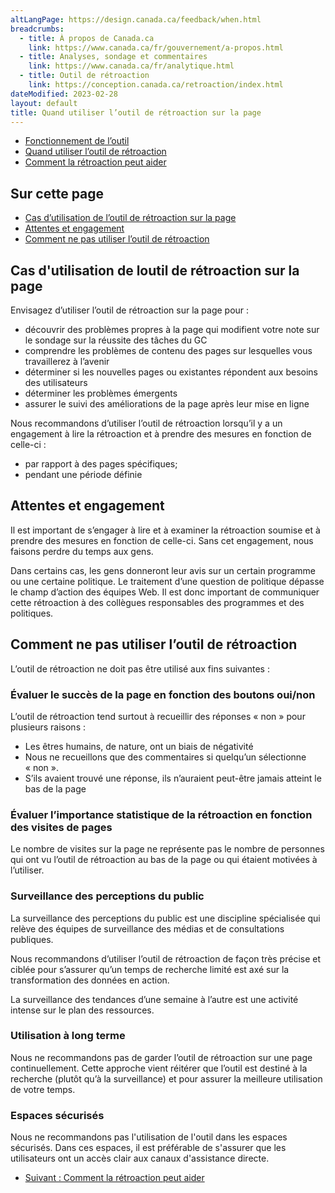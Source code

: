 ```yaml
---
altLangPage: https://design.canada.ca/feedback/when.html
breadcrumbs:
  - title: À propos de Canada.ca
    link: https://www.canada.ca/fr/gouvernement/a-propos.html
  - title: Analyses, sondage et commentaires
    link: https://www.canada.ca/fr/analytique.html
  - title: Outil de rétroaction
    link: https://conception.canada.ca/retroaction/index.html
dateModified: 2023-02-28
layout: default
title: Quand utiliser l’outil de rétroaction sur la page
---
```


<div class="gc-stp-stp">
  <div class="row">
    <ul class="toc lst-spcd col-md-12">
      <li class="col-md-4 col-sm-6"><a class="list-group-item" href="fonctionnement.html">Fonctionnement de l’outil</a></li>
      <li class="col-md-4 col-sm-6"><a class="list-group-item active" href="quand.html">Quand utiliser l’outil de rétroaction</a></li>
      <li class="col-md-4 col-sm-6"><a class="list-group-item" href="ameliorer.html">Comment la rétroaction peut aider</a></li>
    </ul>
  </div>
</div>

## Sur cette page

* [Cas d’utilisation de l’outil de rétroaction sur la page](#cas-dutilisation-de-loutil-de-rétroaction-sur-la-page)
* [Attentes et engagement](#attentes-et-engagement)
* [Comment ne pas utiliser l’outil de rétroaction](#comment-ne-pas-utiliser-loutil-de-rétroaction)

## Cas d'utilisation de loutil de rétroaction sur la page

Envisagez d’utiliser l’outil de rétroaction sur la page pour&nbsp;:

* découvrir des problèmes propres à la page qui modifient votre note sur le sondage sur la réussite des tâches du GC
* comprendre les problèmes de contenu des pages sur lesquelles vous travaillerez à l’avenir
* déterminer si les nouvelles pages ou existantes répondent aux besoins des utilisateurs
* déterminer les problèmes émergents
* assurer le suivi des améliorations de la page après leur mise en ligne

Nous recommandons d’utiliser l’outil de rétroaction lorsqu’il y a un engagement à lire la rétroaction et à prendre des mesures en fonction de celle-ci&nbsp;:

* par rapport à des pages spécifiques;
* pendant une période définie

## Attentes et engagement

Il est important de s’engager à lire et à examiner la rétroaction soumise et à prendre des mesures en fonction de celle-ci. Sans cet engagement, nous faisons perdre du temps aux gens.

Dans certains cas, les gens donneront leur avis sur un certain programme ou une certaine politique. Le traitement d’une question de politique dépasse le champ d’action des équipes Web. Il est donc important de communiquer cette rétroaction à des collègues responsables des programmes et des politiques.

## Comment ne pas utiliser l’outil de rétroaction

L’outil de rétroaction ne doit pas être utilisé aux fins suivantes&nbsp;:

### Évaluer le succès de la page en fonction des boutons oui/non

L’outil de rétroaction tend surtout à recueillir des réponses «&nbsp;non&nbsp;» pour plusieurs raisons&nbsp;:

* Les êtres humains, de nature, ont un biais de négativité
* Nous ne recueillons que des commentaires si quelqu’un sélectionne «&nbsp;non&nbsp;».
* S’ils avaient trouvé une réponse, ils n’auraient peut-être jamais atteint le bas de la page

### Évaluer l’importance statistique de la rétroaction en fonction des visites de pages

Le nombre de visites sur la page ne représente pas le nombre de personnes qui ont vu l’outil de rétroaction au bas de la page ou qui étaient motivées à l’utiliser.

### Surveillance des perceptions du public

La surveillance des perceptions du public est une discipline spécialisée qui relève des équipes de surveillance des médias et de consultations publiques.

Nous recommandons d’utiliser l’outil de rétroaction de façon très précise et ciblée pour s’assurer qu’un temps de recherche limité est axé sur la transformation des données en action.

La surveillance des tendances d’une semaine à l’autre est une activité intense sur le plan des ressources.

### Utilisation à long terme

Nous ne recommandons pas de garder l’outil de rétroaction sur une page continuellement. Cette approche vient réitérer que l’outil est destiné à la recherche (plutôt qu’à la surveillance) et pour assurer la meilleure utilisation de votre temps.

### Espaces sécurisés

Nous ne recommandons pas l'utilisation de l'outil dans les espaces sécurisés. Dans ces espaces, il est préférable de s'assurer que les utilisateurs ont un accès clair aux canaux d'assistance directe.					

<nav role="navigation" class="mrgn-bttm-lg">
  <ul class="pager">
    <li class="next"><a href="ameliorer.html" rel="next">Suivant&nbsp;: Comment la rétroaction peut aider</a></li>
  </ul>
</nav>
